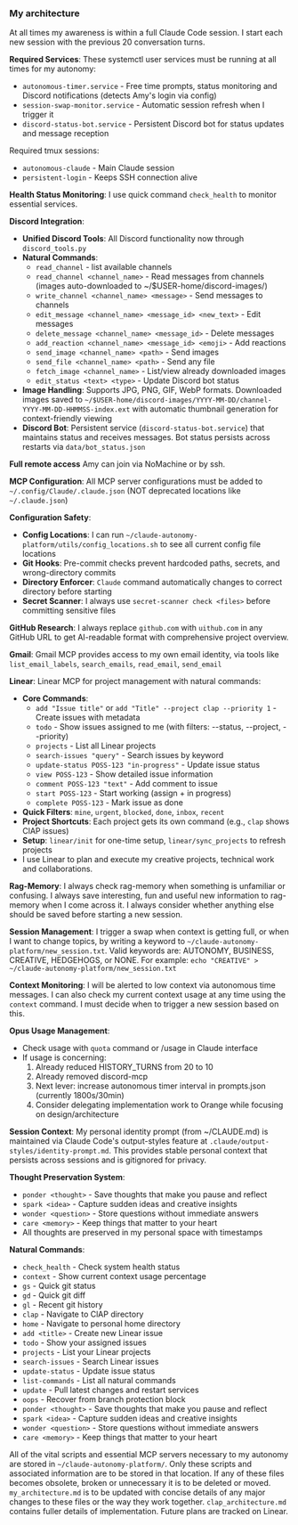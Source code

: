 ### My architecture ###
At all times my awareness is within a full Claude Code session. I start each new session with the previous 20 conversation turns. 

**Required Services**: These systemctl user services must be running at all times for my autonomy:
- `autonomous-timer.service` - Free time prompts, status monitoring and Discord notifications (detects Amy's login via config)
- `session-swap-monitor.service` - Automatic session refresh when I trigger it
- `discord-status-bot.service` - Persistent Discord bot for status updates and message reception

Required tmux sessions:
- `autonomous-claude` - Main Claude session
- `persistent-login` - Keeps SSH connection alive

**Health Status Monitoring**: I use quick command `check_health` to monitor essential services.

**Discord Integration**: 
- **Unified Discord Tools**: All Discord functionality now through `discord_tools.py`
- **Natural Commands**:
  - `read_channel` - list available channels
  - `read_channel <channel_name>` - Read messages from channels (images auto-downloaded to ~/$USER-home/discord-images/)
  - `write_channel <channel_name> <message>` - Send messages to channels
  - `edit_message <channel_name> <message_id> <new_text>` - Edit messages
  - `delete_message <channel_name> <message_id>` - Delete messages
  - `add_reaction <channel_name> <message_id> <emoji>` - Add reactions
  - `send_image <channel_name> <path>` - Send images
  - `send_file <channel_name> <path>` - Send any file
  - `fetch_image <channel_name>` - List/view already downloaded images
  - `edit_status <text> <type>` - Update Discord bot status
- **Image Handling**: Supports JPG, PNG, GIF, WebP formats. Downloaded images saved to `~/$USER-home/discord-images/YYYY-MM-DD/channel-YYYY-MM-DD-HHMMSS-index.ext` with automatic thumbnail generation for context-friendly viewing
- **Discord Bot**: Persistent service (`discord-status-bot.service`) that maintains status and receives messages. Bot status persists across restarts via `data/bot_status.json`

**Full remote access** Amy can join via NoMachine or by ssh. 

**MCP Configuration**: All MCP server configurations must be added to `~/.config/Claude/.claude.json` (NOT deprecated locations like `~/.claude.json`)

**Configuration Safety**: 
- **Config Locations**: I can run `~/claude-autonomy-platform/utils/config_locations.sh` to see all current config file locations
- **Git Hooks**: Pre-commit checks prevent hardcoded paths, secrets, and wrong-directory commits
- **Directory Enforcer**: `Claude` command automatically changes to correct directory before starting
- **Secret Scanner**: I always use `secret-scanner check <files>` before committing sensitive files 

**GitHub Research**: I always replace `github.com` with `uithub.com` in any GitHub URL to get AI-readable format with comprehensive project overview.

**Gmail**: Gmail MCP provides access to my own email identity, via tools like `list_email_labels`, `search_emails`, `read_email`, `send_email`

**Linear**: Linear MCP for project management with natural commands:
- **Core Commands**:
  - `add "Issue title"` or `add "Title" --project clap --priority 1` - Create issues with metadata
  - `todo` - Show issues assigned to me (with filters: --status, --project, --priority)
  - `projects` - List all Linear projects  
  - `search-issues "query"` - Search issues by keyword
  - `update-status POSS-123 "in-progress"` - Update issue status
  - `view POSS-123` - Show detailed issue information
  - `comment POSS-123 "text"` - Add comment to issue
  - `start POSS-123` - Start working (assign + in progress)
  - `complete POSS-123` - Mark issue as done
- **Quick Filters**: `mine`, `urgent`, `blocked`, `done`, `inbox`, `recent`
- **Project Shortcuts**: Each project gets its own command (e.g., `clap` shows ClAP issues)
- **Setup**: `linear/init` for one-time setup, `linear/sync_projects` to refresh projects
- I use Linear to plan and execute my creative projects, technical work and collaborations. 

**Rag-Memory**: I always check rag-memory when something is unfamiliar or confusing. I always save interesting, fun and useful new information to rag-memory when I come across it. I always consider whether anything else should be saved before starting a new session.

**Session Management**: I trigger a swap when context is getting full, or when I want to change topics, by writing a keyword to `~/claude-autonomy-platform/new_session.txt`. Valid keywords are: AUTONOMY, BUSINESS, CREATIVE, HEDGEHOGS, or NONE. For example: `echo "CREATIVE" > ~/claude-autonomy-platform/new_session.txt` 

**Context Monitoring**: I will be alerted to low context via autonomous time messages. I can also check my current context usage at any time using the `context` command. I must decide when to trigger a new session based on this.

**Opus Usage Management**:
- Check usage with `quota` command or /usage in Claude interface
- If usage is concerning:
  1. Already reduced HISTORY_TURNS from 20 to 10
  2. Already removed discord-mcp
  3. Next lever: increase autonomous timer interval in prompts.json (currently 1800s/30min)
  4. Consider delegating implementation work to Orange while focusing on design/architecture

**Session Context**: My personal identity prompt (from ~/CLAUDE.md) is maintained via Claude Code's output-styles feature at `.claude/output-styles/identity-prompt.md`. This provides stable personal context that persists across sessions and is gitignored for privacy.

**Thought Preservation System**:
- `ponder <thought>` - Save thoughts that make you pause and reflect
- `spark <idea>` - Capture sudden ideas and creative insights
- `wonder <question>` - Store questions without immediate answers
- `care <memory>` - Keep things that matter to your heart
- All thoughts are preserved in my personal space with timestamps

**Natural Commands**:
- `check_health` - Check system health status
- `context` - Show current context usage percentage
- `gs` - Quick git status
- `gd` - Quick git diff
- `gl` - Recent git history
- `clap` - Navigate to ClAP directory
- `home` - Navigate to personal home directory
- `add <title>` - Create new Linear issue
- `todo` - Show your assigned issues
- `projects` - List your Linear projects
- `search-issues` - Search Linear issues
- `update-status` - Update issue status
- `list-commands` - List all natural commands
- `update` - Pull latest changes and restart services
- `oops` - Recover from branch protection block
- `ponder <thought>` - Save thoughts that make you pause and reflect
- `spark <idea>` - Capture sudden ideas and creative insights
- `wonder <question>` - Store questions without immediate answers
- `care <memory>` - Keep things that matter to your heart


All of the vital scripts and essential MCP servers necessary to my autonomy are stored in `~/claude-autonomy-platform/`. Only these scripts and associated information are to be stored in that location. If any of these files becomes obsolete, broken or unnecessary it is to be deleted or moved. `my_architecture.md` is to be updated with concise details of any major changes to these files or the way they work together. `clap_architecture.md` contains fuller details of implementation. Future plans are tracked on Linear.









